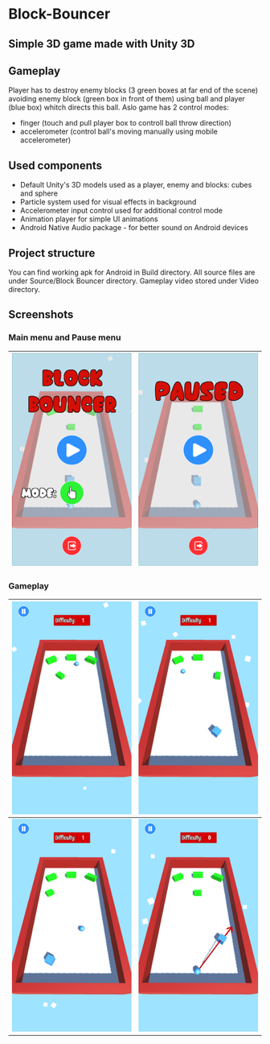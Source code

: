 # Block-Bouncer
## Simple 3D game made with Unity 3D

## Gameplay
Player has to destroy enemy blocks (3 green boxes at far end of the scene) avoiding enemy block (green box in front of them) using ball and player (blue box) whitch directs this ball. 
Aslo game has 2 control modes: 
- finger (touch and pull player box to controll ball throw direction)
- accelerometer (control ball's moving manually using mobile accelerometer)

## Used components
- Default Unity's 3D models used as a player, enemy and blocks: cubes and sphere
- Particle system used for visual effects in background
- Accelerometer input control used for additional control mode
- Animation player for simple UI animations
- Android Native Audio package - for better sound on Android devices

## Project structure
You can find working apk for Android in Build directory. All source files are under Source/Block Bouncer directory.
Gameplay video stored under Video directory.

## Screenshots
### Main menu and Pause menu

![](https://github.com/IDmikael/Block-Bouncer/blob/master/Screenshots/Screenshot_6.png)  |  ![](https://github.com/IDmikael/Block-Bouncer/blob/master/Screenshots/Screenshot_2.png)
 :-------------------------:|:-------------------------:

### Gameplay

![](https://github.com/IDmikael/Block-Bouncer/blob/master/Screenshots/Screenshot_1.png)  |  ![](https://github.com/IDmikael/Block-Bouncer/blob/master/Screenshots/Screenshot_3.png)
 :-------------------------:|:-------------------------:
![](https://github.com/IDmikael/Block-Bouncer/blob/master/Screenshots/Screenshot_4.png)  |  ![](https://github.com/IDmikael/Block-Bouncer/blob/master/Screenshots/Screenshot_5.png)
